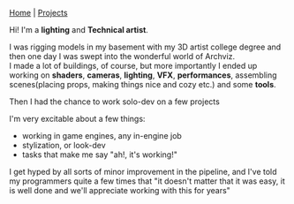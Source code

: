 [Home](index.md) | [Projects](Projects.md) 


<!-- 
<nav>
  <a href="/">Home</a>
  <a href="/About">About</a>
  <a href="/Projects">Projects</a>
</nav>
-->

Hi! I'm a **lighting** and **Technical artist**.  

I was rigging models in my basement with my 3D artist college degree and then one day I was swept into the wonderful world of Archviz.  
I made a lot of buildings, of course, but more importantly I ended up working on **shaders**, **cameras**, **lighting**, **VFX**, **performances**, assembling scenes(placing props, making things nice and cozy etc.) and some **tools**.

Then I had the chance to work solo-dev on a few projects

I'm very excitable about a few things:  
- working in game engines, any in-engine job
- stylization, or look-dev
- tasks that make me say "ah!, it's working!"

I get hyped by all sorts of minor improvement in the pipeline, and I've told my programmers quite a few times that "it doesn't matter that it was easy, it is well done and we'll appreciate working with this for years"

